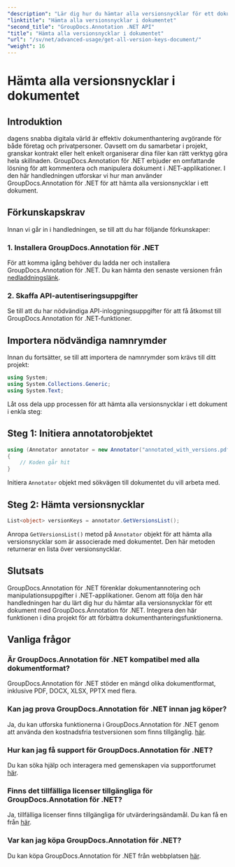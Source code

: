 ```yaml
---
"description": "Lär dig hur du hämtar alla versionsnycklar för ett dokument med GroupDocs.Annotation för .NET. Förbättra dina dokumenthanteringsfunktioner med denna omfattande guide."
"linktitle": "Hämta alla versionsnycklar i dokumentet"
"second_title": "GroupDocs.Annotation .NET API"
"title": "Hämta alla versionsnycklar i dokumentet"
"url": "/sv/net/advanced-usage/get-all-version-keys-document/"
"weight": 16
---
```


# Hämta alla versionsnycklar i dokumentet

## Introduktion
dagens snabba digitala värld är effektiv dokumenthantering avgörande för både företag och privatpersoner. Oavsett om du samarbetar i projekt, granskar kontrakt eller helt enkelt organiserar dina filer kan rätt verktyg göra hela skillnaden. GroupDocs.Annotation för .NET erbjuder en omfattande lösning för att kommentera och manipulera dokument i .NET-applikationer. I den här handledningen utforskar vi hur man använder GroupDocs.Annotation för .NET för att hämta alla versionsnycklar i ett dokument.
## Förkunskapskrav
Innan vi går in i handledningen, se till att du har följande förkunskaper:
### 1. Installera GroupDocs.Annotation för .NET
För att komma igång behöver du ladda ner och installera GroupDocs.Annotation för .NET. Du kan hämta den senaste versionen från [nedladdningslänk](https://releases.groupdocs.com/annotation/net/).
### 2. Skaffa API-autentiseringsuppgifter
Se till att du har nödvändiga API-inloggningsuppgifter för att få åtkomst till GroupDocs.Annotation för .NET-funktioner.

## Importera nödvändiga namnrymder
Innan du fortsätter, se till att importera de namnrymder som krävs till ditt projekt:
```csharp
using System;
using System.Collections.Generic;
using System.Text;
```

Låt oss dela upp processen för att hämta alla versionsnycklar i ett dokument i enkla steg:
## Steg 1: Initiera annotatorobjektet
```csharp
using (Annotator annotator = new Annotator("annotated_with_versions.pdf"))
{
    // Koden går hit
}
```
Initiera `Annotator` objekt med sökvägen till dokumentet du vill arbeta med.
## Steg 2: Hämta versionsnycklar
```csharp
List<object> versionKeys = annotator.GetVersionsList();
```
Anropa `GetVersionsList()` metod på `Annotator` objekt för att hämta alla versionsnycklar som är associerade med dokumentet. Den här metoden returnerar en lista över versionsnycklar.

## Slutsats
GroupDocs.Annotation för .NET förenklar dokumentannotering och manipulationsuppgifter i .NET-applikationer. Genom att följa den här handledningen har du lärt dig hur du hämtar alla versionsnycklar för ett dokument med GroupDocs.Annotation för .NET. Integrera den här funktionen i dina projekt för att förbättra dokumenthanteringsfunktionerna.
## Vanliga frågor
### Är GroupDocs.Annotation för .NET kompatibel med alla dokumentformat?
GroupDocs.Annotation för .NET stöder en mängd olika dokumentformat, inklusive PDF, DOCX, XLSX, PPTX med flera.
### Kan jag prova GroupDocs.Annotation för .NET innan jag köper?
Ja, du kan utforska funktionerna i GroupDocs.Annotation för .NET genom att använda den kostnadsfria testversionen som finns tillgänglig. [här](https://releases.groupdocs.com/).
### Hur kan jag få support för GroupDocs.Annotation för .NET?
Du kan söka hjälp och interagera med gemenskapen via supportforumet [här](https://forum.groupdocs.com/c/annotation/10).
### Finns det tillfälliga licenser tillgängliga för GroupDocs.Annotation för .NET?
Ja, tillfälliga licenser finns tillgängliga för utvärderingsändamål. Du kan få en från [här](https://purchase.groupdocs.com/temporary-license/).
### Var kan jag köpa GroupDocs.Annotation för .NET?
Du kan köpa GroupDocs.Annotation för .NET från webbplatsen [här](https://purchase.groupdocs.com/buy).
